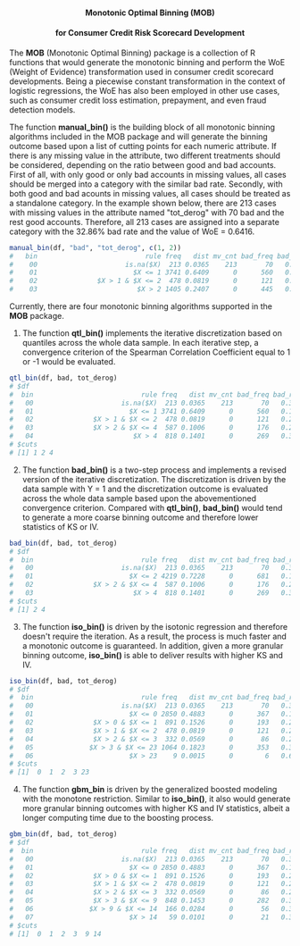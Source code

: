 #### <p align="center"> Monotonic Optimal Binning (MOB) </p>
#### <p align="center">  for Consumer Credit Risk Scorecard Development </p>

The **MOB** (Monotonic Optimal Binning) package is a collection of R functions that would generate the monotonic binning and perform the WoE (Weight of Evidence) transformation used in consumer credit scorecard developments. Being a piecewise constant transformation in the context of logistic regressions, the WoE has also been employed in other use cases, such as consumer credit loss estimation, prepayment, and even fraud detection models.  

The function **manual_bin()** is the building block of all monotonic binning algorithms included in the MOB package and will generate the binning outcome based upon a list of cutting points for each numeric attribute. If there is any missing value in the attribute, two different treatments should be considered, depending on the ratio between good and bad accounts. First of all, with only good or only bad accounts in missing values, all cases should be merged into a category with the similar bad rate. Secondly, with both good and bad acounts in missing values, all cases should be treated as a standalone category. In the example shown below, there are 213 cases with missing values in the attribute named "tot_derog" with 70 bad and the rest good accounts. Therefore, all 213 cases are assigned into a separate category with the 32.86% bad rate and the value of WoE = 0.6416. 

```r
manual_bin(df, "bad", "tot_derog", c(1, 2))
#   bin                           rule freq   dist mv_cnt bad_freq bad_rate     woe     iv      ks
#    00                      is.na($X)  213 0.0365    213       70   0.3286  0.6416 0.0178  2.7716
#    01                        $X <= 1 3741 0.6409      0      560   0.1497 -0.3811 0.0828 18.9469
#    02               $X > 1 & $X <= 2  478 0.0819      0      121   0.2531  0.2740 0.0066 16.5222
#    03                         $X > 2 1405 0.2407      0      445   0.3167  0.5871 0.0970  0.0000

```

Currently, there are four monotonic binning algorithms supported in the **MOB** package. 

1. The function **qtl_bin()** implements the iterative discretization based on quantiles across the whole data sample. In each iterative step, a convergence criterion of the Spearman Correlation Coefficient equal to 1 or -1 would be evaluated. 
```r
qtl_bin(df, bad, tot_derog)
# $df
#  bin                           rule freq   dist mv_cnt bad_freq bad_rate     woe     iv      ks
#   00                      is.na($X)  213 0.0365    213       70   0.3286  0.6416 0.0178  2.7716
#   01                        $X <= 1 3741 0.6409      0      560   0.1497 -0.3811 0.0828 18.9469
#   02               $X > 1 & $X <= 2  478 0.0819      0      121   0.2531  0.2740 0.0066 16.5222
#   03               $X > 2 & $X <= 4  587 0.1006      0      176   0.2998  0.5078 0.0298 10.6623
#   04                         $X > 4  818 0.1401      0      269   0.3289  0.6426 0.0685  0.0000
# $cuts
# [1] 1 2 4
```

2. The function **bad_bin()** is a two-step process and implements a revised version of the iterative discretization. The discretization is driven by the data sample with Y = 1 and the discretization outcome is evaluated across the whole data sample based upon the abovementioned convergence criterion. Compared with **qtl_bin()**, **bad_bin()** would tend to generate a more coarse binning outcome and therefore lower statistics of KS or IV. 
```r
bad_bin(df, bad, tot_derog)
# $df
#  bin                           rule freq   dist mv_cnt bad_freq bad_rate     woe     iv      ks
#   00                      is.na($X)  213 0.0365    213       70   0.3286  0.6416 0.0178  2.7716
#   01                        $X <= 2 4219 0.7228      0      681   0.1614 -0.2918 0.0563 16.5222
#   02               $X > 2 & $X <= 4  587 0.1006      0      176   0.2998  0.5078 0.0298 10.6623
#   03                         $X > 4  818 0.1401      0      269   0.3289  0.6426 0.0685  0.0000
# $cuts
# [1] 2 4
```

3. The function **iso_bin()** is driven by the isotonic regression and therefore doesn't require the iteration. As a result, the process is much faster and a monotonic outcome is guaranteed. In addition, given a more granular binning outcome, **iso_bin()** is able to deliver results with higher KS and IV. 
```r
iso_bin(df, bad, tot_derog)
# $df
#  bin                           rule freq   dist mv_cnt bad_freq bad_rate     woe     iv      ks
#   00                      is.na($X)  213 0.0365    213       70   0.3286  0.6416 0.0178  2.7716
#   01                        $X <= 0 2850 0.4883      0      367   0.1288 -0.5559 0.1268 20.0442
#   02               $X > 0 & $X <= 1  891 0.1526      0      193   0.2166  0.0704 0.0008 18.9469
#   03               $X > 1 & $X <= 2  478 0.0819      0      121   0.2531  0.2740 0.0066 16.5222
#   04               $X > 2 & $X <= 3  332 0.0569      0       86   0.2590  0.3050 0.0058 14.6321
#   05              $X > 3 & $X <= 23 1064 0.1823      0      353   0.3318  0.6557 0.0931  0.4370
#   06                        $X > 23    9 0.0015      0        6   0.6667  2.0491 0.0090  0.0000
# $cuts
# [1]  0  1  2  3 23
```

4. The function **gbm_bin** is driven by the generalized boosted modeling with the monotone restriction. Similar to **iso_bin()**, it also would generate more granular binning outcomes with higher KS and IV statistics, albeit a longer computing time due to the boosting process. 
```r
gbm_bin(df, bad, tot_derog)
# $df
#  bin                           rule freq   dist mv_cnt bad_freq bad_rate     woe     iv      ks
#   00                      is.na($X)  213 0.0365    213       70   0.3286  0.6416 0.0178  2.7716
#   01                        $X <= 0 2850 0.4883      0      367   0.1288 -0.5559 0.1268 20.0442
#   02               $X > 0 & $X <= 1  891 0.1526      0      193   0.2166  0.0704 0.0008 18.9469
#   03               $X > 1 & $X <= 2  478 0.0819      0      121   0.2531  0.2740 0.0066 16.5222
#   04               $X > 2 & $X <= 3  332 0.0569      0       86   0.2590  0.3050 0.0058 14.6321
#   05               $X > 3 & $X <= 9  848 0.1453      0      282   0.3325  0.6593 0.0750  3.2492
#   06              $X > 9 & $X <= 14  166 0.0284      0       56   0.3373  0.6808 0.0157  0.9371
#   07                        $X > 14   59 0.0101      0       21   0.3559  0.7629 0.0071  0.0000
# $cuts
# [1]  0  1  2  3  9 14
```
